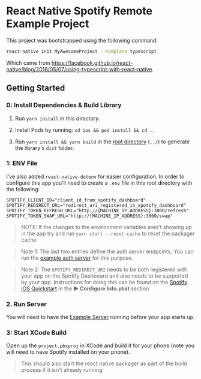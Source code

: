 # React Native Spotify Remote Example Project

This project was bootstrapped using the following command:

```sh
react-native init MyAwesomeProject --template typescript
```

Which came from https://facebook.github.io/react-native/blog/2018/05/07/using-typescript-with-react-native.


## Getting Started

### 0: Install Dependencies & Build Library

1. Run `yarn install` in this directory.

2. Install Pods by running: `cd ios && pod install && cd ..`

3. Run `yarn install && yarn build` in the [root directory](../) (`../`) to generate the library's `dist` folder.

### 1: ENV File

I've also added `react-native-dotenv` for easier configuration.  In order to configure this app you'll need to create a `.env` file in this root directory with the following:

```env
SPOTIFY_CLIENT_ID="client_id_from_spotify_dashboard"
SPOTIFY_REDIRECT_URL="redirect_uri_registered_in_spotify_dashboard"
SPOTIFY_TOKEN_REFRESH_URL="http://{MACHINE_IP_ADDRESS}:3000/refresh"
SPOTIFY_TOKEN_SWAP_URL="http://{MACHINE_IP_ADDRESS}:3000/swap"
```

> NOTE: If the changes to the environment variables aren't showing up in the app try and run `yarn start --reset-cache` to reset the packager cache

> Note 1: The last two entries define the auth server endpoints.  You can run the [example auth server](../example-server/README.md) for this purpose.

> Note 2: The `SPOTIFY_REDIRECT_URI` needs to be both registered with your app on the Spotify Dashboard and also needs to be supported by your app.  Instructions for doing this can be found on the [Spotify iOS Quickstart](https://developer.spotify.com/documentation/ios/quick-start/#setup-the-ios-sdk) in the **► Configure Info.plist** section

### 2. Run Server
You will need to have the [Example Server](../example-server/README.md) running before your app starts up.

### 3:  Start XCode Build
Open up the `project.pbxproj` in XCode and build it for your phone (note you will need to have Spotify installed on your phone). 
> This should also start the react native packager as part of the build process if it isn't already running
